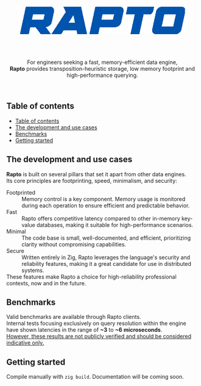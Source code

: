 <br><br>

<div align="center">
  <img alt="Rapto" src="https://github.com/raptodb/rapto/blob/unstable/assets/rapto-base-logo.png">
</div>

<br><br>

<p align="center">
  For engineers seeking a fast, memory-efficient data engine, <br>
  <strong>Rapto</strong> provides transposition-heuristic storage, low memory footprint and high-performance querying.
</p>

<br>

## Table of contents

- [Table of contents](#table-of-contents)
- [The development and use cases](#the-development-and-use-cases)
- [Benchmarks](#benchmarks)
- [Getting started](#getting-started)

## The development and use cases

**Rapto** is built on several pillars that set it apart from other data engines.<br> Its core principles are footprinting, speed, minimalism, and security:
<dl>
<dt>Footprinted</dt>
<dd>Memory control is a key component. Memory usage is monitored during each operation to ensure efficient and predictable behavior.</dd>
<dt>Fast</dt>
<dd>Rapto offers competitive latency compared to other in-memory key-value databases, making it suitable for high-performance scenarios.</dd>
<dt>Minimal</dt>
<dd>The code base is small, well-documented, and efficient, prioritizing clarity without compromising capabilities.</dd>
<dt>Secure</dt>
<dd>Written entirely in Zig, Rapto leverages the language's security and reliability features, making it a great candidate for use in distributed systems.</dd>
</dt>
These features make Rapto a choice for high-reliability professional contexts, now and in the future.

## Benchmarks

Valid benchmarks are available through Rapto clients. <br>
Internal tests focusing exclusively on query resolution within the engine have shown latencies in the range of **~3** to **~6** **microseconds**. <br>
<ins>However, these results are not publicly verified and should be considered indicative only.</ins>

## Getting started

Compile manually with `zig build`. Documentation will be coming soon.